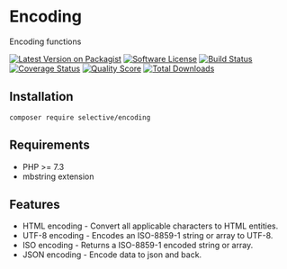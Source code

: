 # Encoding

Encoding functions

[![Latest Version on Packagist](https://img.shields.io/github/release/selective-php/encoding.svg)](https://packagist.org/packages/selective/encoding)
[![Software License](https://img.shields.io/badge/license-MIT-brightgreen.svg)](LICENSE.md)
[![Build Status](https://travis-ci.org/selective-php/encoding.svg?branch=master)](https://travis-ci.org/selective-php/encoding)
[![Coverage Status](https://scrutinizer-ci.com/g/selective-php/encoding/badges/coverage.png?b=master)](https://scrutinizer-ci.com/g/selective-php/encoding/code-structure)
[![Quality Score](https://scrutinizer-ci.com/g/selective-php/encoding/badges/quality-score.png?b=master)](https://scrutinizer-ci.com/g/selective-php/encoding/?branch=master)
[![Total Downloads](https://img.shields.io/packagist/dt/selective/encoding.svg)](https://packagist.org/packages/selective/encoding/stats)

## Installation

```
composer require selective/encoding
```

## Requirements

* PHP >= 7.3
* mbstring extension

## Features

* HTML encoding -  Convert all applicable characters to HTML entities.
* UTF-8 encoding - Encodes an ISO-8859-1 string or array to UTF-8.
* ISO encoding - Returns a ISO-8859-1 encoded string or array.
* JSON encoding - Encode data to json and back.
